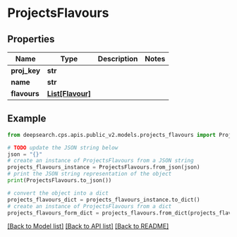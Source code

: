 # ProjectsFlavours


## Properties

Name | Type | Description | Notes
------------ | ------------- | ------------- | -------------
**proj_key** | **str** |  | 
**name** | **str** |  | 
**flavours** | [**List[Flavour]**](Flavour.md) |  | 

## Example

```python
from deepsearch.cps.apis.public_v2.models.projects_flavours import ProjectsFlavours

# TODO update the JSON string below
json = "{}"
# create an instance of ProjectsFlavours from a JSON string
projects_flavours_instance = ProjectsFlavours.from_json(json)
# print the JSON string representation of the object
print(ProjectsFlavours.to_json())

# convert the object into a dict
projects_flavours_dict = projects_flavours_instance.to_dict()
# create an instance of ProjectsFlavours from a dict
projects_flavours_form_dict = projects_flavours.from_dict(projects_flavours_dict)
```
[[Back to Model list]](../README.md#documentation-for-models) [[Back to API list]](../README.md#documentation-for-api-endpoints) [[Back to README]](../README.md)


